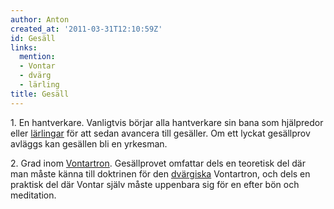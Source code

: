 ```yaml
---
author: Anton
created_at: '2011-03-31T12:10:59Z'
id: Gesäll
links:
  mention:
  - Vontar
  - dvärg
  - lärling
title: Gesäll
---
```


1\. En hantverkare. Vanligtvis börjar alla hantverkare sin bana som hjälpredor eller [lärlingar] för
att sedan avancera till gesäller. Om ett lyckat gesällprov avläggs kan gesällen bli en yrkesman.

2\. Grad inom [Vontartron]. Gesällprovet omfattar dels en teoretisk del där man måste känna till
doktrinen för den [dvärgiska] Vontartron, och dels en praktisk del där Vontar själv måste uppenbara
sig för en efter bön och meditation.

  [lärlingar]: lärling
  [Vontartron]: Vontar
  [dvärgiska]: dvärg
